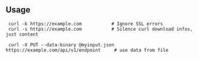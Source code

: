 ## Usage

     curl -k https://example.com           # Ignore SSL errors
     curl -s https://example.com           # Silence curl download infos, just content

     curl -X PUT --data-binary @myinput.json https://example.com/api/v1/endpoint     # use data from file


